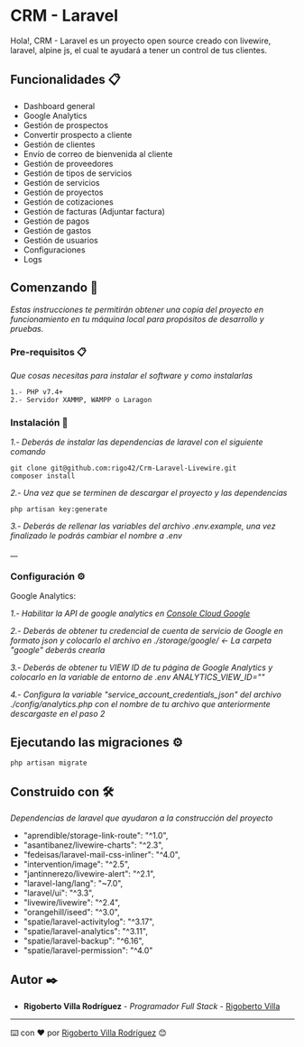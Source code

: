 # CRM - Laravel

Hola!, CRM - Laravel es un proyecto open source creado con livewire, laravel, alpine js, el cual
te ayudará a tener un control de tus clientes.

## Funcionalidades 📋
* Dashboard general
* Google Analytics
* Gestión de prospectos
* Convertir prospecto a cliente
* Gestión de clientes
* Envío de correo de bienvenida al cliente
* Gestión de proveedores
* Gestión de tipos de servicios
* Gestión de servicios 
* Gestión de proyectos
* Gestión de cotizaciones
* Gestión de facturas (Adjuntar factura)
* Gestión de pagos
* Gestión de gastos
* Gestión de usuarios
* Configuraciones
* Logs

## Comenzando 🚀

_Estas instrucciones te permitirán obtener una copia del proyecto en funcionamiento en tu máquina local para propósitos de desarrollo y pruebas._


### Pre-requisitos 📋

_Que cosas necesitas para instalar el software y como instalarlas_

```
1.- PHP v7.4+
2.- Servidor XAMMP, WAMPP o Laragon
```

### Instalación 🔧

_1.- Deberás de instalar las dependencias de laravel con el siguiente comando_


```
git clone git@github.com:rigo42/Crm-Laravel-Livewire.git
composer install
```

_2.- Una vez que se terminen de descargar el proyecto y las dependencias_

```
php artisan key:generate
```

_3.- Deberás de rellenar las variables del archivo .env.example, una vez finalizado le podrás cambiar el nombre a .env_

__

### Configuración ⚙️

Google Analytics:

_1.- Habilitar la API de google analytics en [Console Cloud Google](https://console.cloud.google.com/)_

_2.- Deberás de obtener tu credencial de cuenta de servicio de Google en formato json y colocarlo el archivo en ./storage/google/  <- La carpeta "google" deberás crearla_

_3.- Deberás de obtener tu VIEW ID de tu página de Google Analytics y colocarlo en la variable de entorno de .env ANALYTICS_VIEW_ID=""_

_4.- Configura la variable "service_account_credentials_json" del archivo ./config/analytics.php con el nombre de tu archivo que anteriormente descargaste en el paso 2_

## Ejecutando las migraciones ⚙️

```
php artisan migrate
```

## Construido con 🛠️

_Dependencias de laravel que ayudaron a la construcción del proyecto_

* "aprendible/storage-link-route": "^1.0",
* "asantibanez/livewire-charts": "^2.3",
* "fedeisas/laravel-mail-css-inliner": "^4.0",
* "intervention/image": "^2.5",
* "jantinnerezo/livewire-alert": "^2.1",
* "laravel-lang/lang": "~7.0",
* "laravel/ui": "^3.3",
* "livewire/livewire": "^2.4",
* "orangehill/iseed": "^3.0",
* "spatie/laravel-activitylog": "^3.17",
* "spatie/laravel-analytics": "^3.11",
* "spatie/laravel-backup": "^6.16",
* "spatie/laravel-permission": "^4.0"

## Autor ✒️

* **Rigoberto Villa Rodríguez** - *Programador Full Stack* - [Rigoberto Villa](https://github.com/rigo42)



---
⌨️ con ❤️ por [Rigoberto Villa Rodríguez](https://github.com/rigo42) 😊